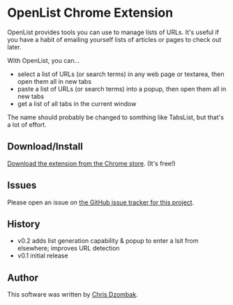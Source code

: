 # OpenList Chrome Extension

OpenList provides tools you can use to manage lists of URLs. It's useful if you have a habit of emailing yourself lists of articles or pages to check out later.

With OpenList, you can...

* select a list of URLs (or search terms) in any web page or textarea, then open them all in new tabs
* paste a list of URLs (or search terms) into a popup, then open them all in new tabs
* get a list of all tabs in the current window

The name should probably be changed to somthing like TabsList, but that's a lot of effort.

## Download/Install

[Download the extension from the Chrome store](https://chrome.google.com/webstore/detail/nkpjembldfckmdchbdiclhfedcngbgnl). (It's free!)

## Issues

Please open an issue on [the GitHub issue tracker for this project](https://github.com/cdzombak/OpenList/issues).

## History

* v0.2 adds list generation capability & popup to enter a lsit from elsewhere; improves URL detection
* v0.1 initial release

## Author

This software was written by [Chris Dzombak](http://chris.dzombak.name).

